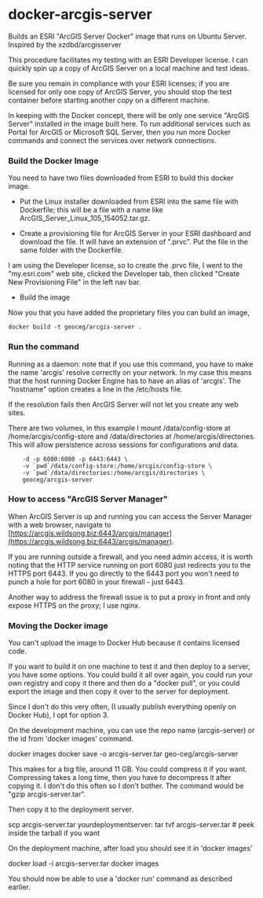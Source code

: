 # docker-arcgis-server
Builds an ESRI "ArcGIS Server Docker" image that runs on Ubuntu Server.
Inspired by the xzdbd/arcgisserver

This procedure facilitates my testing with an ESRI Developer license. I can
quickly spin up a copy of ArcGIS Server on a local machine and test ideas.

Be sure you remain in compliance with your ESRI licenses; if you are
licensed for only one copy of ArcGIS Server, you should stop the test
container before starting another copy on a different machine.

In keeping with the Docker concept, there will be only one service
"ArcGIS Server" installed in the image built here. To run additional
services such as Portal for ArcGIS or Microsoft SQL Server, then you
run more Docker commands and connect the services over network
connections.

### Build the Docker Image

You need to have two files downloaded from ESRI to build this docker image.

* Put the Linux installer downloaded from ESRI into the same file with Dockerfile;
this will be a file with a name like ArcGIS_Server_Linux_105_154052.tar.gz.

* Create a provisioning file for ArcGIS Server in your ESRI dashboard and download the file.
It will have an extension of ".prvc". Put the file in the same folder with the Dockerfile.

I am using the Developer license, so to create the .prvc file, I went
to the "my.esri.com" web site, clicked the Developer tab, then clicked
"Create New Provisioning File" in the left nav bar.

* Build the image

Now you that you have added the proprietary files you can build an image, 
```
docker build -t geoceg/arcgis-server .
```

### Run the command

Running as a daemon: note that if you use this command, you have to
make the name 'arcgis' resolve correctly on your network. In my case
this means that the host running Docker Engine has to have an alias
of 'arcgis'. The "hostname" option creates a line in the /etc/hosts file.

If the resolution fails then ArcGIS Server will not let
you create any web sites.

There are two volumes, in this example I mount /data/config-store at /home/arcgis/config-store
and /data/directories at /home/arcgis/directories. This will allow persistence across sessions
for configurations and data.

```docker run --name arcgis-server --hostname "arcgis.wildsong.biz arcgis" \
	-d -p 6080:6080 -p 6443:6443 \
	-v `pwd`/data/config-store:/home/arcgis/config-store \
	-v `pwd`/data/directories:/home/arcgis/directories \
	geoceg/arcgis-server
```

### How to access "ArcGIS Server Manager"

When ArcGIS Server is up and running you can access the Server Manager
with a web browser, navigate to
[https://arcgis.wildsong.biz:6443/arcgis/manager](https://arcgis.wildsong.biz:6443/arcgis/manager).

If you are running outside a firewall, and you need admin access, it
is worth noting that the HTTP service running on port 6080 just
redirects you to the HTTPS port 6443. If you go directly to the 6443
port you won't need to punch a hole for port 6080 in your firewall - just 6443.

Another way to address the firewall issue is to put a proxy in front
and only expose HTTPS on the proxy; I use nginx.

### Moving the Docker image

You can't upload the image to Docker Hub because it contains licensed code.

If you want to build it on one machine to test it and then deploy to a
server, you have some options.  You could build it all over again, you
could run your own registry and copy it there and then do a "docker
pull", or you could export the image and then copy it over to the
server for deployment.

Since I don't do this very often, (I usually publish everything openly on Docker Hub), 
I opt for option 3. 

On the development machine, you can use the repo name (arcgis-server) 
or the id from 'docker images' command.

 docker images
 docker save -o arcgis-server.tar geo-ceg/arcgis-server

This makes for a big file, around 11 GB. You could compress it if you
want. Compressing takes a long time, then you have to decompress it
after copying it. I don't do this often so I don't bother. The command
would be "gzip arcgis-server.tar".

Then copy it to the deployment server. 

 scp arcgis-server.tar yourdeploymentserver:
 tar tvf arcgis-server.tar # peek inside the tarball if you want

On the deployment machine, after load you should see it in 'docker images'

 docker load -i arcgis-server.tar
 docker images

You should now be able to use a 'docker run' command as described earlier.
